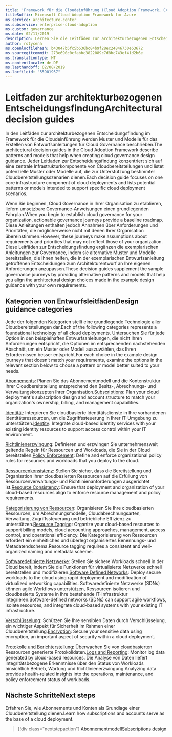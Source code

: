 ```yaml
---
title: 'Framework für die Cloudeinführung (Cloud Adoption Framework, CAF): Leitfaden zur architekturbezogenen Entscheidungsfindung'
titleSuffix: Microsoft Cloud Adoption Framework for Azure
ms.service: architecture-center
ms.subservice: enterprise-cloud-adoption
ms.custom: governance
ms.date: 02/11/2019
description: Lernen Sie die Leitfäden zur architekturbezogenen Entscheidungsfindung kennen.
author: rotycenh
ms.openlocfilehash: b43047b5fc5b636bc84b9f28ec24846730e63672
ms.sourcegitcommit: 273e690c0cfabbc3822089c7d8bc743ef41d2b6e
ms.translationtype: HT
ms.contentlocale: de-DE
ms.lasthandoff: 02/08/2019
ms.locfileid: "55901957"
---
```

# <a name="architectural-decision-guides"></a><span data-ttu-id="cfc1f-103">Leitfaden zur architekturbezogenen Entscheidungsfindung</span><span class="sxs-lookup"><span data-stu-id="cfc1f-103">Architectural decision guides</span></span>

<span data-ttu-id="cfc1f-104">In den Leitfäden zur architekturbezogenen Entscheidungsfindung im Framework für die Cloudeinführung werden Muster und Modelle für das Erstellen von Entwurfsanleitungen für Cloud Governance beschrieben.</span><span class="sxs-lookup"><span data-stu-id="cfc1f-104">The architectural decision guides in the Cloud Adoption Framework describe patterns and models that help when creating cloud governance design guidance.</span></span> <span data-ttu-id="cfc1f-105">Jeder Leitfaden zur Entscheidungsfindung konzentriert sich auf eine zentrale Infrastrukturkomponente von Cloudbereitstellungen und listet potenzielle Muster oder Modelle auf, die zur Unterstützung bestimmter Cloudbereitstellungsszenarien dienen.</span><span class="sxs-lookup"><span data-stu-id="cfc1f-105">Each decision guide focuses on one core infrastructure component of cloud deployments and lists potential patterns or models intended to support specific cloud deployment scenarios.</span></span>

<span data-ttu-id="cfc1f-106">Wenn Sie beginnen, Cloud Governance in Ihrer Organisation zu etablieren, liefern umsetzbare Governance-Anweisungen einen grundlegenden Fahrplan.</span><span class="sxs-lookup"><span data-stu-id="cfc1f-106">When you begin to establish cloud governance for your organization,  actionable governance journeys provide a baseline roadmap.</span></span> <span data-ttu-id="cfc1f-107">Diese Anleitungen enthalten jedoch Annahmen über Anforderungen und Prioritäten, die möglicherweise nicht mit denen Ihrer Organisation übereinstimmen.</span><span class="sxs-lookup"><span data-stu-id="cfc1f-107">However, these journeys make assumptions about requirements and priorities that may not reflect those of your organization.</span></span>
<span data-ttu-id="cfc1f-108">Diese Leitfäden zur Entscheidungsfindung ergänzen die exemplarischen Anleitungen zur Governance, indem sie alternative Muster und Modelle bereitstellen, die Ihnen helfen, die in der exemplarischen Entwurfsanleitung getroffenen Entscheidungen zum Architekturentwurf an Ihre eigenen Anforderungen anzupassen.</span><span class="sxs-lookup"><span data-stu-id="cfc1f-108">These decision guides supplement the sample governance journeys by providing alternative patterns and models that help you align the architectural design choices made in the example design guidance with your own requirements.</span></span>

## <a name="design-guidance-categories"></a><span data-ttu-id="cfc1f-109">Kategorien von Entwurfsleitfäden</span><span class="sxs-lookup"><span data-stu-id="cfc1f-109">Design guidance categories</span></span>

<span data-ttu-id="cfc1f-110">Jede der folgenden Kategorien stellt eine grundlegende Technologie aller Cloudbereitstellungen dar.</span><span class="sxs-lookup"><span data-stu-id="cfc1f-110">Each of the following categories represents a foundational technology of all cloud deployments.</span></span> <span data-ttu-id="cfc1f-111">Untersuchen Sie für jede Option in den beispielhaften Entwurfsanleitungen, die nicht Ihren Anforderungen entspricht, die Optionen im entsprechenden nachstehenden Abschnitt, um ein Muster oder Modell auszuwählen, das Ihren Erfordernissen besser entspricht.</span><span class="sxs-lookup"><span data-stu-id="cfc1f-111">For each choice in the example design journeys that doesn’t match your requirements, examine the options in the relevant section below to choose a pattern or model better suited to your needs.</span></span>

<span data-ttu-id="cfc1f-112">[Abonnements](./subscriptions/overview.md): Planen Sie das Abonnementmodell und die Kontenstruktur Ihrer Cloudbereitstellung entsprechend den Besitz-, Abrechnungs- und Verwaltungskonzepten Ihrer Organisation.</span><span class="sxs-lookup"><span data-stu-id="cfc1f-112">[Subscriptions](./subscriptions/overview.md): Plan your cloud deployment's subscription design and account structure to match your organization's ownership, billing, and management capabilities.</span></span>

<span data-ttu-id="cfc1f-113">[Identität](./identity/overview.md): Integrieren Sie cloudbasierte Identitätsdienste in Ihre vorhandenen Identitätsressourcen, um die Zugriffssteuerung in Ihrer IT-Umgebung zu unterstützen.</span><span class="sxs-lookup"><span data-stu-id="cfc1f-113">[Identity](./identity/overview.md): Integrate cloud-based identity services with your existing identity resources to support access control within your IT environment.</span></span>

<span data-ttu-id="cfc1f-114">[Richtlinienerzwingung](./policy-enforcement/overview.md): Definieren und erzwingen Sie unternehmensweit geltende Regeln für Ressourcen und Workloads, die Sie in der Cloud bereitstellen.</span><span class="sxs-lookup"><span data-stu-id="cfc1f-114">[Policy Enforcement](./policy-enforcement/overview.md): Define and enforce organizational policy rules for resources and workloads that you deploy to the cloud.</span></span>

<span data-ttu-id="cfc1f-115">[Ressourcenkonsistenz](./resource-consistency/overview.md): Stellen Sie sicher, dass die Bereitstellung und Organisation Ihrer cloudbasierten Ressourcen auf die Erfüllung von Ressourcenverwaltungs- und Richtlinienanforderungen ausgerichtet ist.</span><span class="sxs-lookup"><span data-stu-id="cfc1f-115">[Resource Consistency](./resource-consistency/overview.md): Ensure that deployment and organization of your cloud-based resources align to enforce resource management and policy requirements.</span></span>

<span data-ttu-id="cfc1f-116">[Kategorisierung von Ressourcen](./resource-tagging/overview.md): Organisieren Sie Ihre cloudbasierten Ressourcen, um Abrechnungsmodelle, Cloudabrechnungsarten, Verwaltung, Zugriffssteuerung und betriebliche Effizienz zu unterstützen.</span><span class="sxs-lookup"><span data-stu-id="cfc1f-116">[Resource Tagging](./resource-tagging/overview.md): Organize your cloud-based resources to support billing models, cloud accounting approaches, management, access control, and operational efficiency.</span></span> <span data-ttu-id="cfc1f-117">Die Kategorisierung von Ressourcen erfordert ein einheitliches und überlegt organisiertes Benennungs- und Metadatendschema.</span><span class="sxs-lookup"><span data-stu-id="cfc1f-117">Resource tagging requires a consistent and well-organized naming and metadata scheme.</span></span>

<span data-ttu-id="cfc1f-118">[Softwaredefinierte Netzwerke](./software-defined-network/overview.md): Stellen Sie sichere Workloads schnell in der Cloud bereit, indem Sie die Funktionen für virtualisierte Netzwerke schnell bereitstellen und modifizieren.</span><span class="sxs-lookup"><span data-stu-id="cfc1f-118">[Software Defined Networks](./software-defined-network/overview.md): Deploy secure workloads to the cloud using rapid deployment and modification of virtualized networking capabilities.</span></span> <span data-ttu-id="cfc1f-119">Softwaredefinierte Netzwerke (SDNs) können agile Workflows unterstützen, Ressourcen isolieren und cloudbasierte Systeme in Ihre bestehende IT-Infrastruktur integrieren.</span><span class="sxs-lookup"><span data-stu-id="cfc1f-119">Software-defined networks (SDNs) can support agile workflows, isolate resources, and integrate cloud-based systems with your existing IT infrastructure.</span></span>

<span data-ttu-id="cfc1f-120">[Verschlüsselung](./encryption/overview.md): Schützen Sie Ihre sensiblen Daten durch Verschlüsselung, ein wichtiger Aspekt für Sicherheit im Rahmen einer Cloudbereitstellung.</span><span class="sxs-lookup"><span data-stu-id="cfc1f-120">[Encryption](./encryption/overview.md): Secure your sensitive data using encryption, an important aspect of security within a cloud deployment.</span></span>

<span data-ttu-id="cfc1f-121">[Protokolle und Berichterstellung](./log-and-report/overview.md): Überwachen Sie von cloudbasierten Ressourcen generierte Protokolldaten.</span><span class="sxs-lookup"><span data-stu-id="cfc1f-121">[Logs and Reporting](./log-and-report/overview.md): Monitor log data generated by cloud-based resources.</span></span> <span data-ttu-id="cfc1f-122">Die Analyse von Daten liefert integritätsbezogene Erkenntnisse über den Status von Workloads hinsichtlich Betrieb, Wartung und Richtlinienerzwingung.</span><span class="sxs-lookup"><span data-stu-id="cfc1f-122">Analyzing data provides health-related insights into the operations, maintenance, and policy enforcement status of workloads.</span></span>

## <a name="next-steps"></a><span data-ttu-id="cfc1f-123">Nächste Schritte</span><span class="sxs-lookup"><span data-stu-id="cfc1f-123">Next steps</span></span>

<span data-ttu-id="cfc1f-124">Erfahren Sie, wie Abonnements und Konten als Grundlage einer Cloudbereitstellung dienen.</span><span class="sxs-lookup"><span data-stu-id="cfc1f-124">Learn how subscriptions and accounts serve as the base of a cloud deployment.</span></span>

> [!div class="nextstepaction"]
> [<span data-ttu-id="cfc1f-125">Abonnementmodell</span><span class="sxs-lookup"><span data-stu-id="cfc1f-125">Subscriptions design</span></span>](subscriptions/overview.md)
